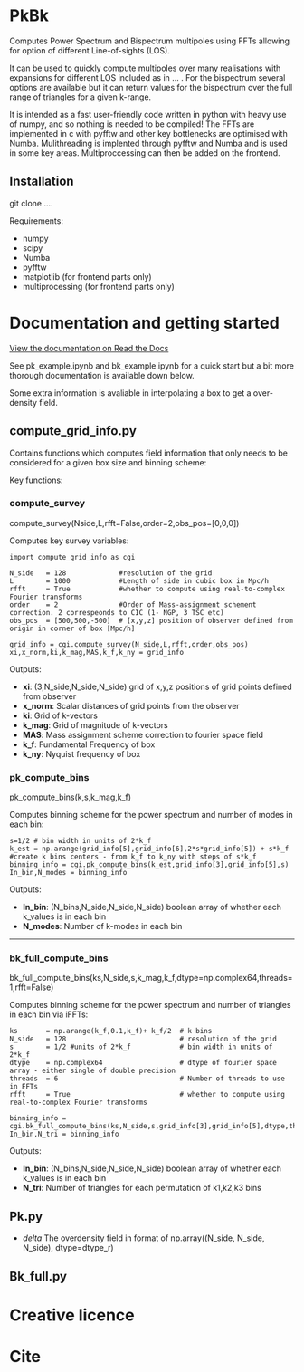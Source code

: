 # PkBk

Computes Power Spectrum and Bispectrum multipoles using FFTs allowing for option of different Line-of-sights (LOS).

It can be used to quickly compute multipoles over many realisations with expansions for different LOS included as in ... . For the bispectrum several options are available but it can return values for the bispectrum over the full range of triangles for a given k-range.


It is intended as a fast user-friendly code written in python with heavy use of numpy, and so nothing is needed to be compiled! The FFTs are implemented in c with pyfftw and other key bottlenecks are optimised with Numba. Mulithreading is implented through pyfftw and Numba and is used in some key areas. Multiproccessing can then be added on the frontend.



## Installation

git clone ....

Requirements:
- numpy
- scipy
- Numba
- pyfftw
- matplotlib (for frontend parts only)
- multiprocessing (for frontend parts only)

# Documentation and getting started

[View the documentation on Read the Docs](https://pkbk.readthedocs.io/en/latest/index.html)


See pk_example.ipynb and bk_example.ipynb for a quick start but a bit more thorough documentation is available down below.

Some extra information is avaliable in interpolating a box to get a over-density field.

## compute_grid_info.py

Contains functions which computes field information that only needs to be considered for a given box size and binning scheme:

Key functions:

### compute_survey

compute_survey(Nside,L,rfft=False,order=2,obs_pos=[0,0,0])

Computes key survey variables:

```
import compute_grid_info as cgi

N_side   = 128             #resolution of the grid
L        = 1000            #Length of side in cubic box in Mpc/h
rfft     = True            #whether to compute using real-to-complex Fourier transforms
order    = 2               #Order of Mass-assignment schement correction. 2 correspeonds to CIC (1- NGP, 3 TSC etc)
obs_pos  = [500,500,-500]  # [x,y,z] position of observer defined from origin in corner of box [Mpc/h]

grid_info = cgi.compute_survey(N_side,L,rfft,order,obs_pos)
xi,x_norm,ki,k_mag,MAS,k_f,k_ny = grid_info
```
Outputs:
- **xi**: (3,N_side,N_side,N_side) grid of x,y,z positions of grid points defined from observer
- **x_norm**: Scalar distances of grid points from the observer
- **ki**: Grid of k-vectors
- **k_mag**: Grid of magnitude of k-vectors
- **MAS**: Mass assignment scheme correction to fourier space field
- **k_f**: Fundamental Frequency of box
- **k_ny**: Nyquist frequency of box


### pk_compute_bins

pk_compute_bins(k,s,k_mag,k_f)

Computes binning scheme for the power spectrum and number of modes in each bin:

```
s=1/2 # bin width in units of 2*k_f
k_est = np.arange(grid_info[5],grid_info[6],2*s*grid_info[5]) + s*k_f #create k bins centers - from k_f to k_ny with steps of s*k_f
binning_info = cgi.pk_compute_bins(k_est,grid_info[3],grid_info[5],s)
In_bin,N_modes = binning_info
```
Outputs:
- **In_bin**: (N_bins,N_side,N_side,N_side) boolean array of whether each k_values is in each bin
- **N_modes**: Number of k-modes in each bin

---
### bk_full_compute_bins

bk_full_compute_bins(ks,N_side,s,k_mag,k_f,dtype=np.complex64,threads=1,rfft=False)

Computes binning scheme for the power spectrum and number of triangles in each bin via iFFTs:

```
ks       = np.arange(k_f,0.1,k_f)+ k_f/2  # k bins 
N_side   = 128                            # resolution of the grid
s        = 1/2 #units of 2*k_f            # bin width in units of 2*k_f
dtype    = np.complex64                   # dtype of fourier space array - either single of double precision
threads  = 6                              # Number of threads to use in FFTs
rfft     = True                           # whether to compute using real-to-complex Fourier transforms

binning_info = cgi.bk_full_compute_bins(ks,N_side,s,grid_info[3],grid_info[5],dtype,threads,rfft)
In_bin,N_tri = binning_info
```
Outputs:
- **In_bin**: (N_bins,N_side,N_side,N_side) boolean array of whether each k_values is in each bin
- **N_tri**: Number of triangles for each permutation of k1,k2,k3 bins


## Pk.py

- *delta*    The overdensity field in format of np.array((N_side, N_side, N_side), dtype=dtype_r)


## Bk_full.py


# Creative licence

# Cite


